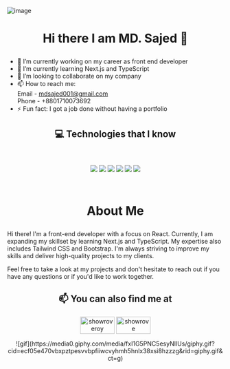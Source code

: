 ![image](https://user-images.githubusercontent.com/88303322/217549678-18a6492b-6b28-472b-837d-4302172dbbda.png)


# <p align="center">Hi there I am MD. Sajed 👋<p/>


- 🔭 I’m currently working on my career as front end developer
- 🌱 I’m currently learning Next.js and TypeScript
- 👯 I’m looking to collaborate on my company
- 📫 How to reach me: <br/>
  Email - mdsajed001@gmail.com <br/>
  Phone - +8801710073692
- ⚡ Fun fact: I got a job done without having a portfolio 
## <p align="center"> :computer: Technologies that I know<p/>
<br>
<p align="center">
<img src="https://github.com/mir-hussain/mir-hussain/blob/main/images/icons/HTML.png"/>
<img src="https://github.com/mir-hussain/mir-hussain/blob/main/images/icons/css.png"/>
<img src="https://github.com/mir-hussain/mir-hussain/blob/main/images/icons/JavaScript.png"/>
<img src="https://github.com/mir-hussain/mir-hussain/blob/main/images/icons/react.png"/>
<img src="https://github.com/mir-hussain/mir-hussain/blob/main/images/icons/tailwind.png"/>
<img src="https://github.com/mir-hussain/mir-hussain/blob/main/images/icons/Bootsrap.png"/>
</p><br/>

# <p align="center">About Me</p>

Hi there! I'm a front-end developer with a focus on React. Currently, I am expanding my skillset by learning Next.js and TypeScript. My expertise also includes Tailwind CSS and Bootstrap. I'm always striving to improve my skills and deliver high-quality projects to my clients. 

Feel free to take a look at my projects and don't hesitate to reach out if you have any questions or if you'd like to work together.

## <p align="center">:mailbox: You can also find me at</p>

<p align="center">
<a href="https://twitter.com/mdsajed001?s=20" target="blank"><img align="center" src="https://raw.githubusercontent.com/rahuldkjain/github-profile-readme-generator/master/src/images/icons/Social/twitter.svg" alt="showroveroy" height="40" width="80" /></a>
<a href="https://www.linkedin.com/in/nishikaru-sajed/" target="blank"><img align="center" src="https://raw.githubusercontent.com/rahuldkjain/github-profile-readme-generator/master/src/images/icons/Social/linked-in-alt.svg" alt="showrove" height="40" width="80" /></a>
</p>

<!-- <p align="center">
  <img src="[image-url.gif](https://media0.giphy.com/media/fxI1G5PNC5esyNlIUs/giphy.gif?cid=ecf05e470vbxpztpesvvbpfiiwcvyhmh5hnlx38xsi8hzzzg&rid=giphy.gif&ct=g)">
</p> -->
<p align="center">
![gif](https://media0.giphy.com/media/fxI1G5PNC5esyNlIUs/giphy.gif?cid=ecf05e470vbxpztpesvvbpfiiwcvyhmh5hnlx38xsi8hzzzg&rid=giphy.gif&ct=g)
</p>
